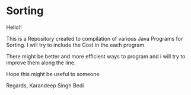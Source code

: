 # Sorting

Hello!!

This is a Repository created to compilation of various Java Programs for Sorting.
I will try to include the Cost in the each program. 

There might be better and more efficient ways to program and i will try to improve them along the line.

Hope this might be useful to someone

Regards,
Karandeep Singh Bedi
